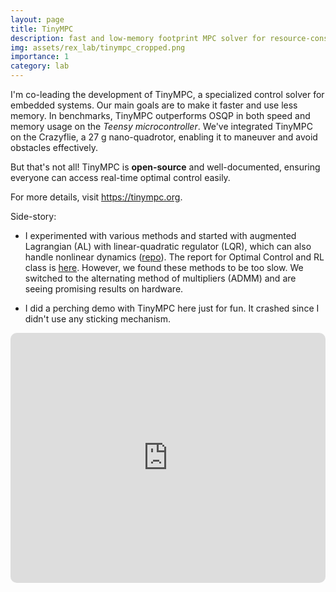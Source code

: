 ```yaml
---
layout: page
title: TinyMPC
description: fast and low-memory footprint MPC solver for resource-constrained embedded systems
img: assets/rex_lab/tinympc_cropped.png
importance: 1
category: lab
---
```


I'm co-leading the development of TinyMPC, a specialized control solver for embedded systems. Our main goals are to make it faster and use less memory. In benchmarks, TinyMPC outperforms OSQP in both speed and memory usage on the *Teensy microcontroller*. We've integrated TinyMPC on the Crazyflie, a 27 g nano-quadrotor, enabling it to maneuver and avoid obstacles effectively.

But that's not all! TinyMPC is **open-source** and well-documented, ensuring everyone can access real-time optimal control easily.

For more details, visit <https://tinympc.org>.

Side-story:

- I experimented with various methods and started with augmented Lagrangian (AL) with linear-quadratic regulator (LQR), which can also handle nonlinear dynamics ([repo](https://github.com/RoboticExplorationLab/TinyMPC-AL)). The report for Optimal Control and RL class is [here](/assets/pdf/OCRL_Final_Report.pdf). However, we found these methods to be too slow. We switched to the alternating method of multipliers (ADMM) and are seeing promising results on hardware.

- I did a perching demo with TinyMPC here just for fun. It crashed since I didn't use any sticking mechanism.

<iframe height="400" src="https://www.youtube.com/embed/KoU2wr9nAFI?si=xOhNq-maZIsaCQWE" title="YouTube video player" frameborder="0" style="border: 0px solid #bbb; border-radius: 10px; width: 100%;" allow="accelerometer; autoplay; clipboard-write; encrypted-media; gyroscope; picture-in-picture" allowfullscreen=""></iframe>
